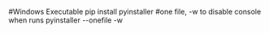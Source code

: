 #Windows Executable
pip install pyinstaller
#one file, -w to disable console when runs
pyinstaller --onefile -w